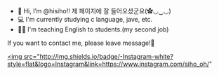 - 👋 Hi, I’m @hisiho!! 제 페이지에 잘 들어오셨군요(✿◡‿◡)
- 💻 I'm currently studying c language, jave, etc.
- 👩‍🏫 I'm teaching English to students.(my second job)

If you want to contact me, please leave message!💬

 </a> <a href="https://www.instagram.com/siho_oh/">
<img
src="http://img.shields.io/badge/-Instagram-white?style=flat&logo=Instagram&link=https://www.instagram.com/siho_oh/"
